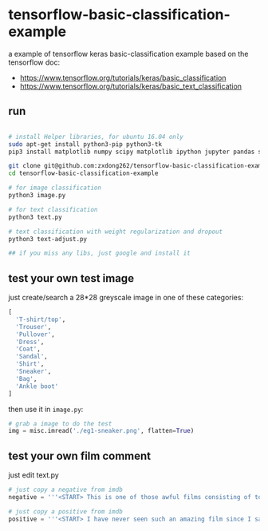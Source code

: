 # tensorflow-basic-classification-example
a example of tensorflow keras basic-classification example
based on the tensorflow doc:
- https://www.tensorflow.org/tutorials/keras/basic_classification
- https://www.tensorflow.org/tutorials/keras/basic_text_classification

## run
```bash

# install Helper libraries, for ubuntu 16.04 only
sudo apt-get install python3-pip python3-tk
pip3 install matplotlib numpy scipy matplotlib ipython jupyter pandas sympy nose --user

git clone git@github.com:zxdong262/tensorflow-basic-classification-example.git
cd tensorflow-basic-classification-example

# for image classification
python3 image.py

# for text classification
python3 text.py

# text classification with weight regularization and dropout
python3 text-adjust.py

## if you miss any libs, just google and install it
```


## test your own test image
just create/search a 28*28 greyscale image in one of these categories:
```python
[
  'T-shirt/top',
  'Trouser',
  'Pullover',
  'Dress',
  'Coat',
  'Sandal',
  'Shirt',
  'Sneaker',
  'Bag',
  'Ankle boot'
]
```
then use it in `image.py`:
```python
# grab a image to do the test
img = misc.imread('./eg1-sneaker.png', flatten=True)
```

## test your own film comment
just edit text.py
```python
# just copy a negative from imdb
negative = '''<START> This is one of those awful films consisting of too many famous people acting out a plot that has no backbone in the vain hope that their collective fame will patch the holes in the story. I wouldn't wipe my ass with this script.'''

# just copy a positive from imdb
positive = '''<START> I have never seen such an amazing film since I saw The Shawshank Redemption. Shawshank encompasses friendships, hardships, hopes, and dreams. And what is so great about the movie is that it moves you, it gives you hope. Even though the circumstances between the characters and the viewers are quite different, you don't feel that far removed from what the characters are going through.'''
```